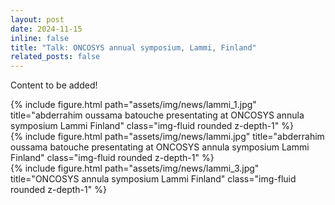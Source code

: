 ```yaml
---
layout: post
date: 2024-11-15
inline: false
title: "Talk: ONCOSYS annual symposium, Lammi, Finland"
related_posts: false
---
```


Content to be added!

<div class="row">
    <div class="col-sm mt-3 mt-md-0">
        {% include figure.html path="assets/img/news/lammi_1.jpg" title="abderrahim oussama batouche presentating at ONCOSYS annula symposium Lammi Finland" class="img-fluid rounded z-depth-1" %}
    </div>
    <div class="col-sm mt-3 mt-md-0">
        {% include figure.html path="assets/img/news/lammi.jpg" title="abderrahim oussama batouche presentating at ONCOSYS annula symposium Lammi Finland" class="img-fluid rounded z-depth-1" %}
    </div>
</div>
<div class="row">
    <div class="col-sm mt-3 mt-md-0">
        {% include figure.html path="assets/img/news/lammi_3.jpg" title="ONCOSYS annula symposium Lammi Finland" class="img-fluid rounded z-depth-1" %}
    </div>
</div>
